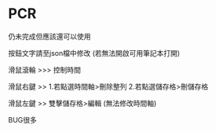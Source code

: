 # PCR 
仍未完成但應該還可以使用

按鈕文字請至json檔中修改 (若無法開啟可用筆記本打開)

滑鼠滾輪 >>>  控制時間

滑鼠右鍵 >>   1.若點選時間軸>刪除整列   2.若點選儲存格>刪儲存格

滑鼠左鍵 >>   雙擊儲存格>編輯 (無法修改時間軸)  

BUG很多
